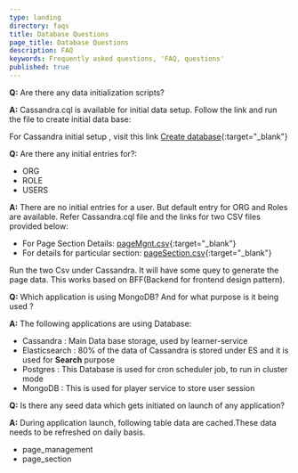 ```yaml
---
type: landing
directory: faqs
title: Database Questions
page_title: Database Questions
description: FAQ
keywords: Frequently asked questions, 'FAQ, questions'
published: true
---
```

**Q:** Are there any data initialization scripts?

**A:** Cassandra.cql is available for initial data setup. Follow the link and run the file to create initial data base: 

For Cassandra initial setup , visit this link [Create database](https://github.com/project-sunbird/sunbird-lms-mw/tree/master/actors/src/main/resources){:target="_blank"}

**Q:** Are there any initial entries for?:

- ORG
- ROLE
- USERS

**A:**  There are no initial entries for a user. But default entry for ORG and Roles are available. Refer Cassandra.cql file and the links for two CSV files provided below:

- For Page Section Details: [pageMgnt.csv](https://github.com/project-sunbird/sunbird-lms-mw/blob/master/actors/src/main/resources/pageMgmt.csv){:target="_blank"}
- For details for particular section: [pageSection.csv](https://github.com/project-sunbird/sunbird-lms-mw/blob/master/actors/src/main/resources/pageSection.csv){:target="_blank"}
     
Run the two Csv under Cassandra. It will have some quey to generate the page data. This works based on BFF(Backend for frontend design pattern).

**Q:**  Which application is using MongoDB? And for what purpose is it being used ?

**A:** The following applications are using Database: 

 - Cassandra : Main Data base storage, used by learner-service
 - Elasticsearch :  80% of the data of Cassandra is stored under ES and it is used for **Search** purpose
 - Postgres : This Database is used for cron scheduler job, to run in cluster mode
 - MongoDB : This is used for player service to store user session
 
**Q:** Is there any seed data which gets initiated on launch of any application?

**A:** During application launch, following table data are cached.These data needs to be refreshed on daily basis. 

- page_management 
- page_section
